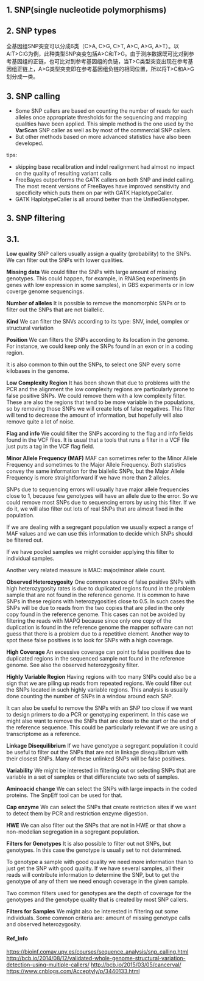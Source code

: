 ## 1. SNP(single nucleotide polymorphisms)

## 2. SNP types
全基因组SNP突变可以分成6类（C>A, C>G, C>T, A>C, A>G, A>T）。以A:T>C:G为例，此种类型SNP突变包括A>C和T>G。由于测序数据既可比对到参考基因组的正链，也可比对到参考基因组的负链，当T>C类型突变出现在参考基因组正链上，A>G类型突变即在参考基因组负链的相同位置，所以将T>C和A>G划分成一类。


## 3. SNP calling

+ Some SNP callers are based on counting the number of reads for each alleles once appropriate thresholds for the sequencing and mapping qualities have been applied. This simple method is the one used by the **VarScan** SNP caller as well as by most of the commercial SNP callers. 
+ But other methods based on more advanced statistics have also been developed. 

tips:
+ skipping base recalibration and indel realignment had almost no impact on the quality of resulting variant calls
+ FreeBayes outperforms the GATK callers on both SNP and indel calling. The most recent versions of FreeBayes have improved sensitivity and specificity which puts them on par with GATK HaplotypeCaller.
+ GATK HaplotypeCaller is all around better than the UnifiedGenotyper.

## 3. SNP filtering

## 3.1. 

**Low quality**
SNP callers usually assign a quality (probability) to the SNPs. We can filter out the SNPs with lower qualities.

**Missing data**
We could filter the SNPs with large amount of missing genotypes. This could happen, for example, in RNASeq experiments (in genes with low expression in some samples), in GBS experiments or in low coverge genome sequencings.

**Number of alleles**
It is possible to remove the monomorphic SNPs or to filter out the SNPs that are not biallelic.

**Kind**
We can filter the SNVs according to its type: SNV, indel, complex or structural variation

**Position**
We can filters the SNPs according to its location in the genome. For instance, we could keep only the SNPs found in an exon or in a coding region.

It is also common to thin out the SNPs, to select one SNP every some kilobases in the genome.

**Low Complexity Region**
It has been shown that due to problems with the PCR and the alignment the low complexity regions are particularly prone to false positive SNPs. We could remove them with a low complexity filter. These are also the regions that tend to be more variable in the populations, so by removing those SNPs we will create lots of false negatives. This filter will tend to decrease the amount of information, but hopefully will also remove quite a lot of noise.

**Flag and info**
We could filter the SNPs according to the flag and info fields found in the VCF files. It is usual that a tools that runs a filter in a VCF file just puts a tag in the VCF flag field.

**Minor Allele Frequency (MAF)**
MAF can sometimes refer to the Minor Allele Frequency and sometimes to the Major Allele Frequency. Both statistics convey the same information for the biallelic SNPs, but the Major Allele Frequency is more straightforward if we have more than 2 alleles.

SNPs due to sequencing errors will usually have major allele frequencies close to 1, because few genotypes will have an allele due to the error. So we could remove most SNPs due to sequencing errors by using this filter. If we do it, we will also filter out lots of real SNPs that are almost fixed in the population.

If we are dealing with a segregant population we usually expect a range of MAF values and we can use this information to decide which SNPs should be filtered out.

If we have pooled samples we might consider applying this filter to individual samples.

Another very related measure is MAC: major/minor allele count.

**Observed Heterozygosity**
One common source of false positive SNPs with high heterozygosity rates is due to duplicated regions found in the problem sample that are not found in the reference genome. It is common to have SNPs in these regions with heterozygosities close to 0.5. In such cases the SNPs will be due to reads from the two copies that are piled in the only copy found in the reference genome. This cases can not be avoided by filtering the reads with MAPQ because since only one copy of the duplication is found in the reference genome the mapper software can not guess that there is a problem due to a repetitive element. Another way to spot these false positives is to look for SNPs with a high coverage.

**High Coverage**
An excessive coverage can point to false positives due to duplicated regions in the sequenced sample not found in the reference genome. See also the observed heterozygosity filter.

**Highly Variable Region**
Having regions with too many SNPs could also be a sign that we are piling up reads from repeated regions. We could filter out the SNPs located in such highly variable regions. This analysis is usually done counting the number of SNPs in a window around each SNP.

It can also be useful to remove the SNPs with an SNP too close if we want to design primers to do a PCR or genotyping experiment. In this case we might also want to remove the SNPs that are close to the start or the end of the reference sequence. This could be particularly relevant if we are using a transcriptome as a reference.

**Linkage Disequilibrium**
If we have genotype a segregant population it could be useful to filter out the SNPs that are not in linkage disequilibrium with their closest SNPs. Many of these unlinked SNPs will be false positives.

**Variability**
We might be interested in filtering out or selecting SNPs that are variable in a set of samples or that differenciate two sets of samples.

**Aminoacid change**
We can select the SNPs with large impacts in the coded proteins. The SnpEff tool can be used for that.

**Cap enzyme**
We can select the SNPs that create restriction sites if we want to detect them by PCR and restriction enzyme digestion.

**HWE**
We can also filter out the SNPs that are not in HWE or that show a non-medelian segregation in a segregant population.

**Filters for Genotypes**
It is also possible to filter out not SNPs, but genotypes. In this case the genotype is usually set to not determined.

To genotype a sample with good quality we need more information than to just get the SNP with good quality. If we have several samples, all their reads will contribute information to determine the SNP, but to get the genotype of any of them we need enough coverage in the given sample.

Two common filters used for genotypes are the depth of coverage for the genotypes and the genotype quality that is created by most SNP callers.

**Filters for Samples**
We might also be interested in filtering out some individuals. Some common criteria are: amount of missing genotype calls and observed heterozygosity.



#### Ref_Info
https://bioinf.comav.upv.es/courses/sequence_analysis/snp_calling.html
http://bcb.io/2014/08/12/validated-whole-genome-structural-variation-detection-using-multiple-callers/
http://bcb.io/2015/03/05/cancerval/
https://www.cnblogs.com/Acceptyly/p/3440133.html